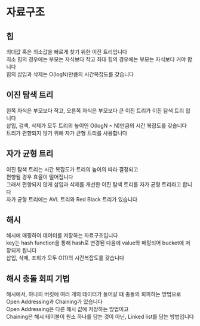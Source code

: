 # 자료구조
## 힙
최대값 혹은 최소값을 빠르게 찾기 위한 이진 트리입니다  
최소 힙의 경우에는 부모는 자식보다 작고
최대 힙의 경우에는 부모는 자식보다 커야 합니다  
힙의 삽입과 삭제는 O(logN)만큼의 시간복잡도를 갖습니다

## 이진 탐색 트리
왼쪽 자식은 부모보다 작고, 오른쪽 자식은 부모보다 큰 이진 트리가 이진 탐색 트리 입니다  
삽입, 검색, 삭제가 모두 트리의 높이인 O(logN ~ N)만큼의 시간 복잡도를 갖습니다  
트리가 편향되지 않기 위해 자가 균형 트리를 사용합니다

## 자가 균형 트리
이진 탐색 트리는 시간 복잡도가 트리의 높이의 따라 결정되고  
편향될 경우 효율이 떨어집니다  
그래서 편향되지 않게 삽입과 삭제를 개선한 이진 탐색 트리를 자가 균형 트리라고 합니다  
자가 균형 트리에는 AVL 트리와 Red Black 트리가 있습니다

## 해시
해시에 매핑하여 데이터를 저장하는 자료구조입니다  
key는 hash function을 통해 hash로 변경된 다음에 value와 매핑되어 bucket에 저장되게 됩니다  
삽입, 삭제, 조회가 모두 O(1)의 시간복잡도를 갖습니다

## 해시 충돌 회피 기법
해시에서, 하나의 버킷에 여러 개의 데이터가 들어갈 떄 충돌의 회피하는 방법으로  
Open Addressing과 Chaining가 있습니다  
Open Addressing은 다른 해시 값에 저장하는 방법이고  
Chaining은 해시 테이블이 원소 하나를 담는 것이 아닌, Linked list를 담는 방법입니다